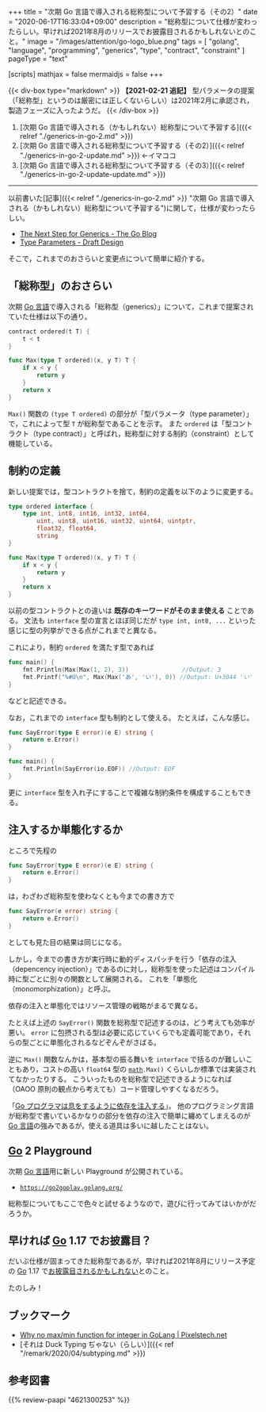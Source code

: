 +++
title = "次期 Go 言語で導入される総称型について予習する（その2）"
date =  "2020-06-17T16:33:04+09:00"
description = "総称型について仕様が変わったらしい。早ければ2021年8月のリリースでお披露目されるかもしれないとのこと。"
image = "/images/attention/go-logo_blue.png"
tags = [ "golang", "language", "programming", "generics", "type", "contract", "constraint" ]
pageType = "text"

[scripts]
  mathjax = false
  mermaidjs = false
+++

{{< div-box type="markdown" >}}
**【2021-02-21 追記】**
型パラメータの提案（「総称型」というのは厳密には正しくないらしい）は2021年2月に承認され，製造フェーズに入ったようだ。
{{< /div-box >}}

1. [次期 Go 言語で導入される（かもしれない）総称型について予習する]({{< relref "./generics-in-go-2.md" >}})
1. [次期 Go 言語で導入される総称型について予習する（その2）]({{< relref "./generics-in-go-2-update.md" >}}) ←イマココ
1. [次期 Go 言語で導入される総称型について予習する（その3）]({{< relref "./generics-in-go-2-update-update.md" >}})

----

以前書いた[記事]({{< relref "./generics-in-go-2.md" >}} "次期 Go 言語で導入される（かもしれない）総称型について予習する")に関して，仕様が変わったらしい。

- [The Next Step for Generics - The Go Blog](https://blog.golang.org/generics-next-step)
- [Type Parameters - Draft Design](https://go.googlesource.com/proposal/+/refs/heads/master/design/go2draft-type-parameters.md)

そこで，これまでのおさらいと変更点について簡単に紹介する。

## 「総称型」のおさらい

次期 [Go 言語]で導入される「総称型（generics）」について，これまで提案されていた仕様は以下の通り。

```go
contract ordered(t T) {
    t < t
}

func Max(type T ordered)(x, y T) T {
    if x < y {
        return y
    }
    return x
}
```

`Max()` 関数の `(type T ordered)` の部分が「型パラメータ（type parameter）」で，これによって型 `T` が総称型であることを示す。
また `ordered` は「型コントラクト（type contract）」と呼ばれ，総称型に対する制約（constraint）として機能している。

## 制約の定義

新しい提案では，型コントラクトを捨て，制約の定義を以下のように変更する。

```go {hl_lines=["1-6"]}
type ordered interface {
	type int, int8, int16, int32, int64,
		uint, uint8, uint16, uint32, uint64, uintptr,
		float32, float64,
		string
}

func Max(type T ordered)(x, y T) T {
    if x < y {
        return y
    }
    return x
}
```

以前の型コントラクトとの違いは **既存のキーワードがそのまま使える** ことである。
文法も `interface` 型の宣言とほぼ同じだが `type int, int8, ...` といった感じに型の列挙ができる点がこれまでと異なる。

これにより，制約 `ordered` を満たす型であれば

```go
func main() {
	fmt.Println(Max(Max(1, 2), 3))               //Output: 3
    fmt.Printf("%#U\n", Max(Max('あ', 'い'), 0)) //Output: U+3044 'い'
}
```

などと記述できる。

なお，これまでの `interface` 型も制約として使える。
たとえば，こんな感じ。

```go
func SayError(type E error)(e E) string {
	return e.Error()
}

func main() {
	fmt.Println(SayError(io.EOF)) //Output: EOF
}
```

更に `interface` 型を入れ子にすることで複雑な制約条件を構成することもできる。

## 注入するか単態化するか

ところで先程の

```go
func SayError(type E error)(e E) string {
	return e.Error()
}
```

は，わざわざ総称型を使わなくとも今までの書き方で

```go
func SayError(e error) string {
	return e.Error()
}
```

としても見た目の結果は同じになる。

しかし，今までの書き方が実行時に動的ディスパッチを行う「依存の注入（depencency injection）」であるのに対し，総称型を使った記述はコンパイル時に型ごとに別々の関数として展開される。
これを「単態化（monomorphization）」と呼ぶ。

依存の注入と単態化ではリソース管理の戦略がまるで異なる。

たとえば上述の `SayError()` 関数を総称型で記述するのは，どう考えても効率が悪い。
`error` に包摂される型は必要に応じていくらでも定義可能であり，それらの型ごとに単態化されるなどぞんぞがさばる。

逆に `Max()` 関数なんかは，基本型の振る舞いを `interface` で括るのが難しいこともあり，コストの高い `float64` 型の [`math`]`.Max()` くらいしか標準では実装されてなかったりする。
こういったものを総称型で記述できるようになれば（OAOO 原則の観点から考えても）コード管理しやすくなるだろう。

「[Go プログラマは息をするように依存を注入する](https://slide.baldanders.info/shimane-go-2020-01-23/)」。
他のプログラミング言語が総称型で書いているかなりの部分を依存の注入で簡単に纏めてしまえるのが [Go 言語]の強みであるが，使える道具は多いに越したことはない。

## [Go] 2 Playground

次期 [Go 言語]用に新しい Playground が公開されている。

- [`https://go2goplay.golang.org/`](https://go2goplay.golang.org/)

総称型についてもここで色々と試せるようなので，遊びに行ってみてはいかがだろうか。

## 早ければ [Go] 1.17 でお披露目？

だいぶ仕様が固まってきた総称型であるが，早ければ2021年8月にリリース予定の [Go] 1.17 で[お披露目されるかもしれない](https://blog.golang.org/generics-next-step "The Next Step for Generics - The Go Blog")とのこと。

たのしみ！

## ブックマーク

- [Why no max/min function for integer in GoLang | Pixelstech.net](https://www.pixelstech.net/article/1559993656-Why-no-max-min-function-for-integer-in-GoLang)
- [それは Duck Typing ぢゃない（らしい）]({{< ref "/remark/2020/04/subtyping.md" >}})

[Go]: https://go.dev/
[Go 言語]: https://golang.org/ "The Go Programming Language"
[`math`]: https://pkg.go.dev/math "math package · pkg.go.dev"

## 参考図書

{{% review-paapi "4621300253" %}} <!-- プログラミング言語Go -->

